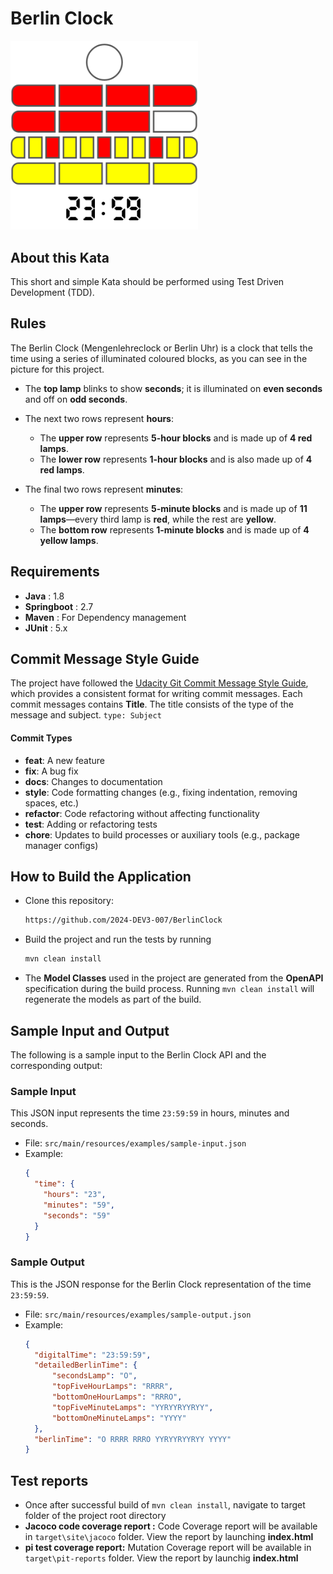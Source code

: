 # Berlin Clock
<img src="image/berlin-clock-image.png" alt="Berlin Clock" width="300" />

## About this Kata
This short and simple Kata should be performed using Test Driven Development (TDD).
## Rules
The Berlin Clock (Mengenlehreclock or Berlin Uhr) is a clock that tells the time using a series of illuminated coloured blocks, as you can see in the picture for this project.

- The **top lamp** blinks to show **seconds**; it is illuminated on **even seconds** and off on **odd seconds**.

- The next two rows represent **hours**:
    - The **upper row** represents **5-hour blocks** and is made up of **4 red lamps**.
    - The **lower row** represents **1-hour blocks** and is also made up of **4 red lamps**.

- The final two rows represent **minutes**:
    - The **upper row** represents **5-minute blocks** and is made up of **11 lamps**—every third lamp is **red**, while the rest are **yellow**.
    - The **bottom row** represents **1-minute blocks** and is made up of **4 yellow lamps**.

## Requirements

- **Java** : 1.8
- **Springboot** : 2.7
- **Maven** : For Dependency management
- **JUnit** : 5.x

## Commit Message Style Guide
The project have followed the [Udacity Git Commit Message Style Guide](https://udacity.github.io/git-styleguide/), which provides a consistent format for writing commit messages.
Each commit messages contains **Title**. The title consists of the type of the message and subject. `type: Subject`

#### Commit Types

- **feat**: A new feature
- **fix**: A bug fix
- **docs**: Changes to documentation
- **style**: Code formatting changes (e.g., fixing indentation, removing spaces, etc.)
- **refactor**: Code refactoring without affecting functionality
- **test**: Adding or refactoring tests
- **chore**: Updates to build processes or auxiliary tools (e.g., package manager configs)

## How to Build the Application

- Clone this repository:
   ```bash
   https://github.com/2024-DEV3-007/BerlinClock
- Build the project and run the tests by running
    ```bash
    mvn clean install
- The **Model Classes** used in the project are generated from the **OpenAPI** specification during the build process. Running `mvn clean install` will regenerate the models as part of the build.

## Sample Input and Output

The following is a sample input to the Berlin Clock API and the corresponding output:

### Sample Input
This JSON input represents the time `23:59:59` in hours, minutes and seconds.

- File: `src/main/resources/examples/sample-input.json`
- Example:
  ```json
  {
    "time": {
      "hours": "23",
      "minutes": "59",
      "seconds": "59"
    }
  }

### Sample Output
This is the JSON response for the Berlin Clock representation of the time `23:59:59`.

- File: `src/main/resources/examples/sample-output.json`
- Example:
  ```json
  {
    "digitalTime": "23:59:59",
    "detailedBerlinTime": {
        "secondsLamp": "O",
        "topFiveHourLamps": "RRRR",
        "bottomOneHourLamps": "RRRO",
        "topFiveMinuteLamps": "YYRYYRYYRYY",
        "bottomOneMinuteLamps": "YYYY"
    },
    "berlinTime": "O RRRR RRRO YYRYYRYYRYY YYYY"
  }
  
## Test reports

- Once after successful build of
  `mvn clean install`, navigate to target folder of the project root directory
- **Jacoco code coverage report :** Code Coverage report will be available in `target\site\jacoco` folder. View the report by launching **index.html**
- **pi test coverage report:** Mutation Coverage report will be available in `target\pit-reports` folder. View the report by launchig **index.html**